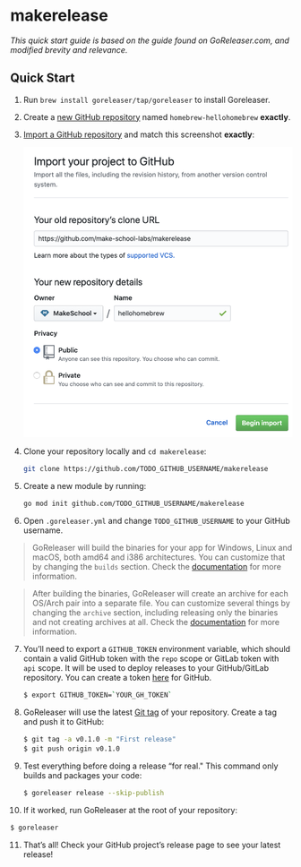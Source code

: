 # makerelease

*This quick start guide is based on the guide found on GoReleaser.com, and modified brevity and relevance.*

## Quick Start

1. Run `brew install goreleaser/tap/goreleaser` to install Goreleaser.

2. Create a [new GitHub repository](https://github.com/new) named `homebrew-hellohomebrew` **exactly**.

3. [Import a GitHub repository](https://github.com/new/import) and match this screenshot **exactly**:

   <p align="center"><img src="import.png" width="550"></p>

4. Clone your repository locally and `cd makerelease`:

   ```bash
   git clone https://github.com/TODO_GITHUB_USERNAME/makerelease
   ```

5. Create a new module by running:

   ```bash
   go mod init github.com/TODO_GITHUB_USERNAME/makerelease
   ```

6. Open `.goreleaser.yml` and change `TODO_GITHUB_USERNAME` to your GitHub username.

> GoReleaser will build the binaries for your app for Windows, Linux and macOS, both amd64 and i386 architectures. You can customize that by changing the `builds` section. Check the [documentation](https://goreleaser.com/build) for more information.

> After building the binaries, GoReleaser will create an archive for each OS/Arch pair into a separate file. You can customize several things by changing the `archive` section, including releasing only the binaries and not creating archives at all. Check the [documentation](https://goreleaser.com/archive) for more information.

7. You’ll need to export a `GITHUB_TOKEN` environment variable, which should contain a valid GitHub token with the `repo` scope or GitLab token with `api` scope. It will be used to deploy releases to your GitHub/GitLab repository. You can create a token [here](https://github.com/settings/tokens/new) for GitHub.

   ```sh
   $ export GITHUB_TOKEN=`YOUR_GH_TOKEN`
   ```

8. GoReleaser will use the latest [Git tag](https://git-scm.com/book/en/v2/Git-Basics-Tagging) of your repository. Create a tag and push it to GitHub:

   ```bash
   $ git tag -a v0.1.0 -m "First release"
   $ git push origin v0.1.0
   ```

9. Test everything before doing a release “for real."
   This command only builds and packages your code:

   ```bash
   $ goreleaser release --skip-publish
   ```

10. If it worked, run GoReleaser at the root of your repository:

   ```bash
   $ goreleaser
   ```

11. That’s all! Check your GitHub project’s release page to see your latest release!
